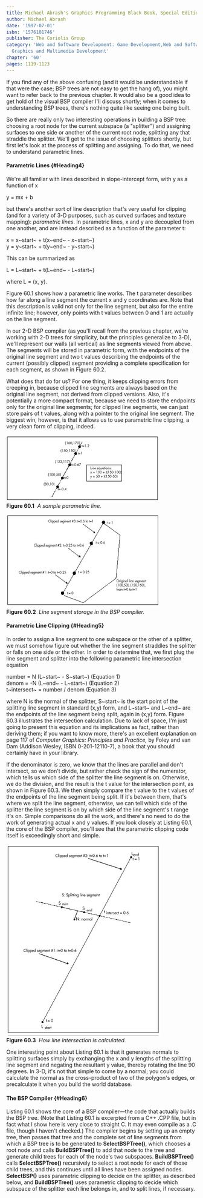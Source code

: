 ```yaml
---
title: Michael Abrash's Graphics Programming Black Book, Special Edition
author: Michael Abrash
date: '1997-07-01'
isbn: '1576101746'
publisher: The Coriolis Group
category: 'Web and Software Development: Game Development,Web and Software Development:
  Graphics and Multimedia Development'
chapter: '60'
pages: 1119-1123
---
```


If you find any of the above confusing (and it would be understandable
if that were the case; BSP trees are not easy to get the hang of), you
might want to refer back to the previous chapter. It would also be a
good idea to get hold of the visual BSP compiler I'll discuss shortly;
when it comes to understanding BSP trees, there's nothing quite like
seeing one being built.

So there are really only two interesting operations in building a BSP
tree: choosing a root node for the current subspace (a "splitter") and
assigning surfaces to one side or another of the current root node,
splitting any that straddle the splitter. We'll get to the issue of
choosing splitters shortly, but first let's look at the process of
splitting and assigning. To do that, we need to understand parametric
lines.

#### Parametric Lines {#Heading4}

We're all familiar with lines described in slope-intercept form, with y
as a function of x

y = mx + b

but there's another sort of line description that's very useful for
clipping (and for a variety of 3-D purposes, such as curved surfaces and
texture mapping): *parametric lines*. In parametric lines, x and y are
decoupled from one another, and are instead described as a function of
the parameter t:

x = x~start~ + t(x~end~ - x~start~)\
 y = y~start~ + t(y~end~ - y~start~)

This can be summarized as

L = L~start~ + t(L~end~ - L~start~)

where L = (x, y).

Figure 60.1 shows how a parametric line works. The t parameter describes
how far along a line segment the current x and y coordinates are. Note
that this description is valid not only for the line segment, but also
for the entire infinite line; however, only points with t values between
0 and 1 are actually on the line segment.

In our 2-D BSP compiler (as you'll recall from the previous chapter,
we're working with 2-D trees for simplicity, but the principles
generalize to 3-D), we'll represent our walls (all vertical) as line
segments viewed from above. The segments will be stored in parametric
form, with the endpoints of the original line segment and two t values
describing the endpoints of the current (possibly clipped) segment
providing a complete specification for each segment, as shown in Figure
60.2.

What does that do for us? For one thing, it keeps clipping errors from
creeping in, because clipped line segments are always based on the
original line segment, not derived from clipped versions. Also, it's
potentially a more compact format, because we need to store the
endpoints only for the original line segments; for clipped line
segments, we can just store pairs of t values, along with a pointer to
the original line segment. The biggest win, however, is that it allows
us to use parametric line clipping, a very clean form of clipping,
indeed.

![](images/60-01.jpg)\
 **Figure 60.1**  *A sample parametric line.*

![](images/60-02.jpg)\
 **Figure 60.2**  *Line segment storage in the BSP compiler.*

#### Parametric Line Clipping {#Heading5}

In order to assign a line segment to one subspace or the other of a
splitter, we must somehow figure out whether the line segment straddles
the splitter or falls on one side or the other. In order to determine
that, we first plug the line segment and splitter into the following
parametric line intersection equation

number = N (L~start~ - S~start~) (Equation 1)\
 denom = -N (L~end~ - L~start~) (Equation 2)\
 t~intersect~ = number / denom (Equation 3)

where N is the normal of the splitter, S~start~ is the start point of
the splitting line segment in standard (x,y) form, and L~start~ and
L~end~ are the endpoints of the line segment being split, again in (x,y)
form. Figure 60.3 illustrates the intersection calculation. Due to lack
of space, I'm just going to present this equation and its implications
as fact, rather than deriving them; if you want to know more, there's an
excellent explanation on page 117 of *Computer Graphics: Principles and
Practice,* by Foley and van Dam (Addison Wesley, ISBN 0-201-12110-7), a
book that you should certainly have in your library.

If the denominator is zero, we know that the lines are parallel and
don't intersect, so we don't divide, but rather check the sign of the
numerator, which tells us which side of the splitter the line segment is
on. Otherwise, we do the division, and the result is the t value for the
intersection point, as shown in Figure 60.3. We then simply compare the
t value to the t values of the endpoints of the line segment being
split. If it's between them, that's where we split the line segment,
otherwise, we can tell which side of the splitter the line segment is on
by which side of the line segment's t range it's on. Simple comparisons
do all the work, and there's no need to do the work of generating actual
x and y values. If you look closely at Listing 60.1, the core of the BSP
compiler, you'll see that the parametric clipping code itself is
exceedingly short and simple.

![](images/60-03.jpg)\
 **Figure 60.3**  *How line intersection is calculated.*

One interesting point about Listing 60.1 is that it generates normals to
splitting surfaces simply by exchanging the x and y lengths of the
splitting line segment and negating the resultant y value, thereby
rotating the line 90 degrees. In 3-D, it's not that simple to come by a
normal; you could calculate the normal as the cross-product of two of
the polygon's edges, or precalculate it when you build the world
database.

#### The BSP Compiler {#Heading6}

Listing 60.1 shows the core of a BSP compiler—the code that actually
builds the BSP tree. (Note that Listing 60.1 is excerpted from a C++
.CPP file, but in fact what I show here is very close to straight C. It
may even compile as a .C file, though I haven't checked.) The compiler
begins by setting up an empty tree, then passes that tree and the
complete set of line segments from which a BSP tree is to be generated
to **SelectBSPTree()**, which chooses a root node and calls
**BuildBSPTree()** to add that node to the tree and generate child trees
for each of the node's two subspaces. **BuildBSPTree()** calls
**SelectBSPTree()** recursively to select a root node for each of those
child trees, and this continues until all lines have been assigned
nodes. **SelectBSP()** uses parametric clipping to decide on the
splitter, as described below, and **BuildBSPTree()** uses parametric
clipping to decide which subspace of the splitter each line belongs in,
and to split lines, if necessary.
